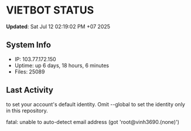 # VIETBOT STATUS
**Updated**: Sat Jul 12 02:19:02 PM +07 2025

## System Info
- IP: 103.77.172.150
- Uptime: up 6 days, 18 hours, 6 minutes
- Files: 25089

## Last Activity

to set your account's default identity.
Omit --global to set the identity only in this repository.

fatal: unable to auto-detect email address (got 'root@vinh3690.(none)')

